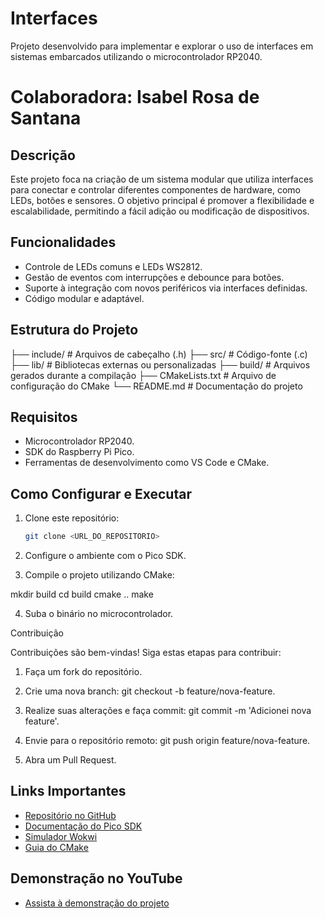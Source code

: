 # Interfaces

Projeto desenvolvido para implementar e explorar o uso de interfaces em sistemas embarcados utilizando o microcontrolador RP2040.

# Colaboradora: Isabel Rosa de Santana 

## Descrição

Este projeto foca na criação de um sistema modular que utiliza interfaces para conectar e controlar diferentes componentes de hardware, como LEDs, botões e sensores. O objetivo principal é promover a flexibilidade e escalabilidade, permitindo a fácil adição ou modificação de dispositivos.

## Funcionalidades

- Controle de LEDs comuns e LEDs WS2812.
- Gestão de eventos com interrupções e debounce para botões.
- Suporte à integração com novos periféricos via interfaces definidas.
- Código modular e adaptável.

## Estrutura do Projeto

├── include/               # Arquivos de cabeçalho (.h) ├── src/                   # Código-fonte (.c) ├── lib/                   # Bibliotecas externas ou personalizadas ├── build/                 # Arquivos gerados durante a compilação ├── CMakeLists.txt         # Arquivo de configuração do CMake └── README.md              # Documentação do projeto

## Requisitos

- Microcontrolador RP2040.
- SDK do Raspberry Pi Pico.
- Ferramentas de desenvolvimento como VS Code e CMake.

## Como Configurar e Executar

1. Clone este repositório:
   ```bash
   git clone <URL_DO_REPOSITORIO>

2. Configure o ambiente com o Pico SDK.


3. Compile o projeto utilizando CMake:

mkdir build
cd build
cmake ..
make


4. Suba o binário no microcontrolador.



Contribuição

Contribuições são bem-vindas! Siga estas etapas para contribuir:

1. Faça um fork do repositório.


2. Crie uma nova branch: git checkout -b feature/nova-feature.


3. Realize suas alterações e faça commit: git commit -m 'Adicionei nova feature'.


4. Envie para o repositório remoto: git push origin feature/nova-feature.


5. Abra um Pull Request.

## Links Importantes

- [Repositório no GitHub](https://github.com/Isabelrs02/interfaces)
- [Documentação do Pico SDK](https://github.com/raspberrypi/pico-sdk)
- [Simulador Wokwi](https://wokwi.com/projects/422244629999626241)
- [Guia do CMake](https://cmake.org/documentation/)

## Demonstração no YouTube

- [Assista à demonstração do projeto]()
